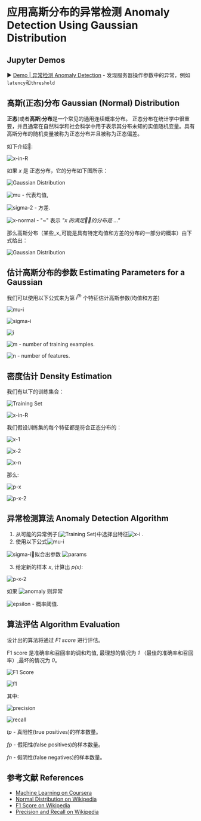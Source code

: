 # 应用高斯分布的异常检测 Anomaly Detection Using Gaussian Distribution

## Jupyter Demos

▶️ [Demo | 异常检测 Anomaly Detection](https://nbviewer.jupyter.org/github/trekhleb/homemade-machine-learning/blob/master/notebooks/anomaly_detection/anomaly_detection_gaussian_demo.ipynb) - 发现服务器操作参数中的异常，例如`latency`和`threshold`

## 高斯(正态)分布 Gaussian (Normal) Distribution

**正态**(或者**高斯**)**分布**是一个常见的通用连续概率分布。 正态分布在统计学中很重要，并且通常在自然科学和社会科学中用于表示其分布未知的实值随机变量。具有高斯分布的随机变量被称为正态分布并且被称为正态偏差。

如下介绍:

![x-in-R](../../images/anomaly_detection/x-in-R.svg)

如果 _x_ 是 正态分布，它的分布如下图所示：

![Gaussian Distribution](https://upload.wikimedia.org/wikipedia/commons/7/74/Normal_Distribution_PDF.svg)

![mu](../../images/anomaly_detection/mu.svg) - 代表均值,

![sigma-2](../../images/anomaly_detection/sigma-2.svg) - 方差.

![x-normal](../../images/anomaly_detection/x-normal.svg) - "~" 表示 _"x 的满足的分布是 ..."_

那么高斯分布（某些_x_可能是具有特定均值和方差的分布的一部分的概率）由下式给出：

![Gaussian Distribution](../../images/anomaly_detection/p.svg)

## 估计高斯分布的参数 Estimating Parameters for a Gaussian

我们可以使用以下公式来为第 _i<sup>th</sup>_ 个特征估计高斯参数(均值和方差)

![mu-i](../../images/anomaly_detection/mu-i.svg)

![sigma-i](../../images/anomaly_detection/sigma-i.svg)

![i](../../images/anomaly_detection/i.svg)

![m](../../images/anomaly_detection/m.svg) - number of training examples.

![n](../../images/anomaly_detection/n.svg) - number of features.

## 密度估计 Density Estimation

我们有以下的训练集合：

![Training Set](../../images/anomaly_detection/training-set.svg)

![x-in-R](../../images/anomaly_detection/x-in-R.svg)

我们假设训练集的每个特征都是符合正态分布的：

![x-1](../../images/anomaly_detection/x-1.svg)

![x-2](../../images/anomaly_detection/x-2.svg)

![x-n](../../images/anomaly_detection/x-n.svg)

那么:

![p-x](../../images/anomaly_detection/p-x.svg)

![p-x-2](../../images/anomaly_detection/p-x-2.svg)

## 异常检测算法 Anomaly Detection Algorithm

1. 从可能的异常例子(![Training Set](../../images/anomaly_detection/training-set.svg))中选择出特征![x-i](../../images/anomaly_detection/x-i.svg) .
2. 使用以下公式![mu-i](../../images/anomaly_detection/mu-i.svg)

![sigma-i](../../images/anomaly_detection/sigma-i.svg)拟合出参数 ![params](../../images/anomaly_detection/params.svg)

3. 给定新的样本 _x_, 计算出 _p(x)_:

![p-x-2](../../images/anomaly_detection/p-x-2.svg)

如果 ![anomaly](../../images/anomaly_detection/anomaly.svg) 则异常

![epsilon](../../images/anomaly_detection/epsilon.svg) - 概率阈值.

## 算法评估 Algorithm Evaluation

设计出的算法将通过 _F1 score_ 进行评估。

F1 score 是准确率和召回率的调和均值, 最理想的情况为 _1_ （最佳的准确率和召回率）,最坏的情况为 _0_。

![F1 Score](https://upload.wikimedia.org/wikipedia/commons/2/26/Precisionrecall.svg)

![f1](../../images/anomaly_detection/f1.svg)

其中:

![precision](../../images/anomaly_detection/precision.svg)

![recall](../../images/anomaly_detection/recall.svg)

_tp_ - 真阳性(true positives)的样本数量。

_fp_ - 假阳性(false positives)的样本数量。

_fn_ - 假阴性(false negatives)的样本数量。

## 参考文献 References

- [Machine Learning on Coursera](https://www.coursera.org/learn/machine-learning)
- [Normal Distribution on Wikipedia](https://en.wikipedia.org/wiki/Normal_distribution)
- [F1 Score on Wikipedia](https://en.wikipedia.org/wiki/F1_score)
- [Precision and Recall on Wikipedia](https://en.wikipedia.org/wiki/Precision_and_recall)
  
